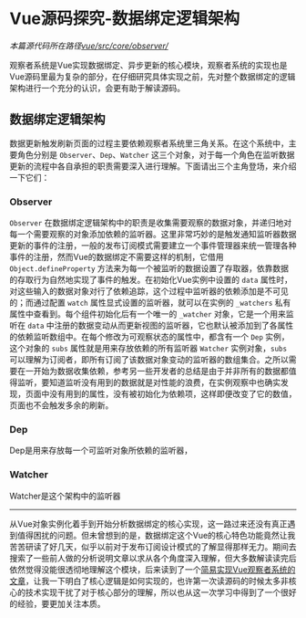 # Vue源码探究-数据绑定逻辑架构

*本篇源代码所在路径[vue/src/core/observer/](https://github.com/vuejs/vue/tree/v2.5.17-beta.0/src/core/observer)*

观察者系统是Vue实现数据绑定、异步更新的核心模块，观察者系统的实现也是Vue源码里最为复杂的部分，在仔细研究具体实现之前，先对整个数据绑定的逻辑架构进行一个充分的认识，会更有助于解读源码。

## 数据绑定逻辑架构
数据更新触发刷新页面的过程主要依赖观察者系统里三角关系。在这个系统中，主要角色分别是 `Observer`、`Dep`、`Watcher` 这三个对象，对于每一个角色在监听数据更新的流程中各自承担的职责需要深入进行理解。下面请出三个主角登场，来介绍一下它们：

### Observer
`Observer` 在数据绑定逻辑架构中的职责是收集需要观察的数据对象，并递归地对每一个需要观察的对象添加依赖的监听器。这里非常巧妙的是触发通知监听器数据更新的事件的注册，一般的发布订阅模式需要建立一个事件管理器来统一管理各种事件的注册，然而Vue的数据绑定不需要这样的机制，它借用 `Object.defineProperty` 方法来为每一个被监听的数据设置了存取器，依靠数据的存取行为自然地实现了事件的触发。在初始化Vue实例中设置的 `data` 属性时，对这些输入的数据对象对行了依赖追踪，这个过程中监听器的依赖添加是不可见的；而通过配置 `watch` 属性显式设置的监听器，就可以在实例的 `_watchers` 私有属性中查看到。每个组件初始化后有一个唯一的 `_watcher` 对象，它是一个用来监听在 `data` 中注册的数据变动从而更新视图的监听器，它也默认被添加到了各属性的依赖监听数组中。在每个修改为可观察状态的属性中，都含有一个 `Dep` 实例，这个对象的 `subs` 属性就是用来存放依赖的所有监听器 `Watcher` 实例对象，`subs` 可以理解为订阅者，即所有订阅了该数据对象变动的监听器的数组集合。之所以需要在一开始为数据收集依赖，参考另一些开发者的总结是由于并非所有的数据都值得监听，要知道监听没有用到的数据就是对性能的浪费，在实例观察中也确实发现，页面中没有用到的属性，没有被初始化为依赖项，这样即便改变了它的数值，页面也不会触发多余的刷新。

### Dep
Dep是用来存放每一个可监听对象所依赖的监听器，


### Watcher
Watcher是这个架构中的监听器

---

从Vue对象实例化着手到开始分析数据绑定的核心实现，这一路过来还没有真正遇到值得困扰的问题。但未曾想到的是，数据绑定这个Vue的核心特色功能竟然让我苦苦研读了好几天，似乎以前对于发布订阅设计模式的了解显得那样无力。期间去搜索了一些前人做的分析说明文章以求从各个角度深入理解，但大多数解读读完后依然觉得没能很透彻地理解这个模块，后来读到了一个[简易实现Vue观察者系统的文章](https://www.jb51.net/article/107927.htm)，让我一下明白了核心逻辑是如何实现的，也许第一次读源码的时候太多非核心的技术实现干扰了对于核心部分的理解，所以也从这一次学习中得到了一个很好的经验，要更加关注本质。